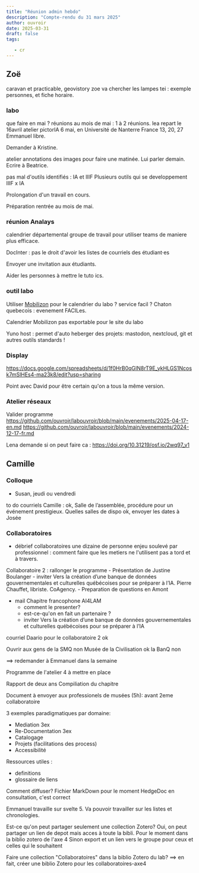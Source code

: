 ```yaml
---
title: "Réunion admin hebdo"
description: "Compte-rendu du 31 mars 2025"
author: ouvroir
date: 2025-03-31
draft: false
tags:

   - cr 
---
```


## Zoë

caravan et practicable, geovistory
zoe va chercher les lampes
tei : exemple personnes, et fiche horaire. 

### labo 

que faire en mai ? 
réunions au mois de mai : 1 à 2 réunions. 
lea repart le 16avril
atelier pictorIA 6 mai, en Université de Nanterre France
13, 20, 27 Emmanuel libre. 

Demander à Kristine. 

atelier annotations des images pour faire une matinée. Lui parler demain. Ecrire à Beatrice. 

pas mal d'outils identifiés : IA et IIIF
Plusieurs outils qui se developpement IIIF x IA 

Prolongation d'un travail en cours. 

Préparation rentrée au mois de mai. 

### réunion Analays

calendrier départemental 
groupe de travail pour utiliser teams de maniere plus efficace. 

DocInter : pas le droit d'avoir les listes de courriels des étudiant·es 

Envoyer une invitation aux étudiants. 

Aider les personnes à mettre le tuto ics.

### outil labo

Utiliser [Mobilizon](https://mobilizon.fr) pour le calendrier du labo ? 
service facil ? Chaton quebecois : evenement FACILes. 

Calendrier Mobilizon pas exportable pour le site du labo 

Yuno host : permet d'auto heberger des projets: mastodon, nextcloud, git et autres outils standards !

### Display

https://docs.google.com/spreadsheets/d/1f0HrB0qGIN8rT9E_ykHLGS1Ncosk7mSlHEs4-ma23k8/edit?usp=sharing

Point avec David pour être certain qu'on a tous la même version. 

### Atelier réseaux 

Valider programme 
https://github.com/ouvroir/labouvroir/blob/main/evenements/2025-04-17-en.md
https://github.com/ouvroir/labouvroir/blob/main/evenements/2024-12-17-fr.md

Lena demande si on peut faire ca : https://doi.org/10.31219/osf.io/2wq97_v1

## Camille 

### Colloque 

- Susan, jeudi ou vendredi 

to do courriels Camille : 
ok, Salle de l’assemblée, procédure pour un événement prestigieux. Quelles salles de dispo 
ok, envoyer les dates à Josée 


### Collaboratoires 

- débrief collaboratoires 
une dizaine de personne
enjeu soulevé par professionnel : comment faire que les metiers ne l'utilisent pas a tord et à travers. 

Collaboratoire 2 : rallonger le programme 
    - Présentation de Justine Boulanger 
    - inviter Vers la création d’une banque de données gouvernementales et culturelles québécoises pour se préparer à l’IA. Pierre Chauffet, libriste. CoAgency. 
    - Preparation de questions en Amont 
- mail Chapitre francophone AI4LAM 
    - comment le presenter? 
    - est-ce-qu'on en fait un partenaire ? 
    - inviter Vers la création d’une banque de données gouvernementales et culturelles québécoises pour se préparer à l’IA
    

courriel Daario pour le collaboratoire 2 ok 

Ouvrir aux gens de la SMQ non
Musée de la Civilisation ok 
la BanQ non

==> redemander à Emmanuel dans la semaine 

Programme de l'atelier 4 à mettre en place 


Rapport de deux ans 
Compiliation du chapitre 


Document à envoyer aux professionels de musées (5h): 
avant 2eme collaboratoire 

3 exemples paradigmatiques par domaine: 
- Mediation 3ex
- Re-Documentation 3ex
- Catalogage 
- Projets (facilitations des process)
- Accessibilité 

Ressources utiles : 
- definitions 
- glossaire de liens 

Comment diffuser? 
Fichier MarkDown pour le moment 
HedgeDoc en consultation, c'est correct 


Emmanuel travaille sur svelte 5. Va pouvoir travailler sur les listes et chronologies. 


Est-ce qu'on peut partager seulement une collection Zotero? Oui, on peut partager un lien de depot mais acces à toute la bibli. 
Pour le moment dans la biblio zotero de l'axe 4 
Sinon export et un lien vers le groupe pour ceux et celles qui le souhaitent 

Faire une collection "Collaboratoires" dans la biblio Zotero du lab? 
==> en fait, créer une biblio Zotero pour les collaboratoires-axe4